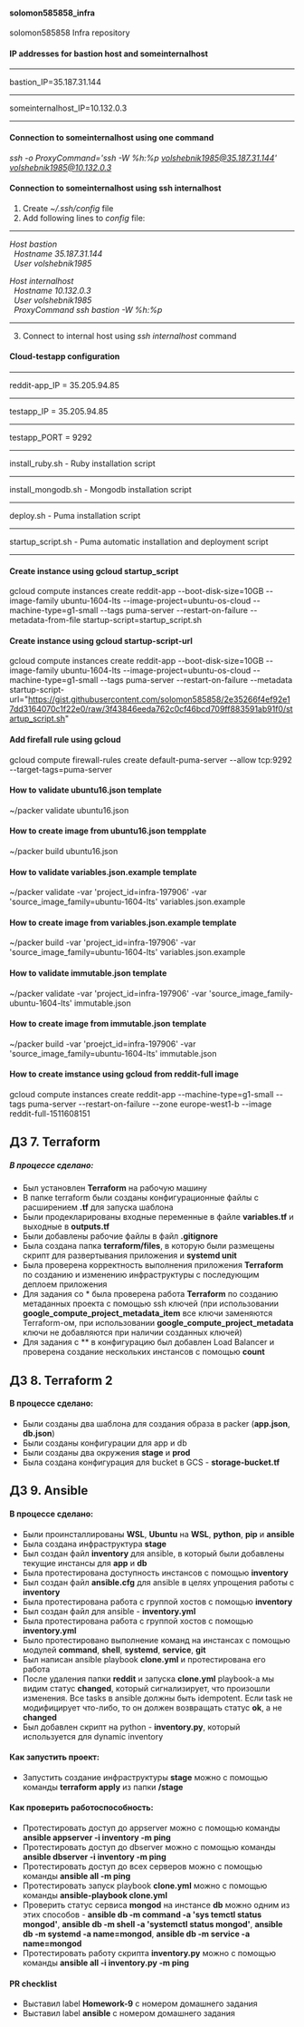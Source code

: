 #### solomon585858_infra
solomon585858 Infra repository

#### IP addresses for bastion host and someinternalhost
***
bastion_IP=35.187.31.144
***
someinternalhost_IP=10.132.0.3
***
#### Connection to someinternalhost using one command
*ssh -o ProxyCommand='ssh -W %h:%p volshebnik1985@35.187.31.144' volshebnik1985@10.132.0.3*

#### Connection to someinternalhost using ssh internalhost
1. Create *~/.ssh/config* file <br />
2. Add following lines to *config* file:
***
*Host bastion <br />
&nbsp;&nbsp;Hostname 35.187.31.144 <br />
&nbsp;&nbsp;User volshebnik1985* <br />

*Host internalhost <br />
&nbsp;&nbsp;Hostname 10.132.0.3 <br />
&nbsp;&nbsp;User volshebnik1985 <br />
&nbsp;&nbsp;ProxyCommand ssh bastion -W %h:%p* <br />
***
3. Connect to internal host using *ssh internalhost* command <br />

#### Cloud-testapp configuration
***
reddit-app_IP = 35.205.94.85
***
testapp_IP = 35.205.94.85
***
testapp_PORT = 9292
***
install_ruby.sh - Ruby installation script
***
install_mongodb.sh - Mongodb installation script
***
deploy.sh - Puma installation script
***
startup_script.sh - Puma automatic installation and deployment script
***
#### Create instance using gcloud startup_script
gcloud compute instances create reddit-app --boot-disk-size=10GB --image-family ubuntu-1604-lts --image-project=ubuntu-os-cloud --machine-type=g1-small --tags puma-server --restart-on-failure --metadata-from-file startup-script=startup_script.sh

#### Create instance using gcloud startup-script-url
gcloud compute instances create reddit-app --boot-disk-size=10GB --image-family ubuntu-1604-lts --image-project=ubuntu-os-cloud --machine-type=g1-small --tags puma-server --restart-on-failure --metadata startup-script-url="https://gist.githubusercontent.com/solomon585858/2e35266f4ef92e17dd3164070c1f22e0/raw/3f43846eeda762c0cf46bcd709ff883591ab91f0/startup_script.sh"


#### Add firefall rule using gcloud
gcloud compute firewall-rules create default-puma-server --allow tcp:9292 --target-tags=puma-server

#### How to validate ubuntu16.json template
~/packer validate ubuntu16.json

#### How to create image from ubuntu16.json tempplate
~/packer build ubuntu16.json

#### How to validate variables.json.example template
~/packer validate -var 'project_id=infra-197906' -var 'source_image_family=ubuntu-1604-lts' variables.json.example

#### How to create image from variables.json.example template
~/packer build -var 'project_id=infra-197906' -var 'source_image_family=ubuntu-1604-lts' variables.json.example

#### How to validate immutable.json template
~/packer validate -var 'project_id=infra-197906' -var 'source_image_family-ubuntu-1604-lts' immutable.json

#### How to create image from immutable.json template
~/packer build -var 'proejct_id=infra-197906' -var 'source_image_family=ubuntu-1604-lts' immutable.json

#### How to create imstance using gcloud from reddit-full image
gcloud compute instances create reddit-app --machine-type=g1-small --tags puma-server --restart-on-failure --zone europe-west1-b --image reddit-full-1511608151

## ДЗ 7. Terraform
##### В процессе сделано:
 - Был установлен **Terraform** на рабочую машину
 - В папке terraform были созданы конфигурационные файлы с расширением **.tf** для запуска шаблона
 - Были продекларированы входные переменные в файле **variables.tf** и выходные в **outputs.tf**
 - Были добавлены рабочие файлы в файл **.gitignore**
 - Была создана папка **terraform/files**, в которую были размещены скрипт для развертывания  приложения и **systemd unit**
 - Была проверена корректность выполнения приложения **Terraform** по созданию и изменению инфраструктуры с последующим деплоем приложения
 - Для задания со * была проверена работа **Terraform** по созданию метаданных проекта с помощью ssh ключей (при использовании **google_compute_project_metadata_item** все ключи заменяются Terraform-ом, при использовании **google_compute_project_metadata** ключи не добавляются при наличии созданных ключей)
 - Для задания с ** в конфигурацию был добавлен Load Balancer и проверена создание нескольких инстансов с помощью **count**

## ДЗ 8. Terraform 2
#### В процессе сделано:
 - Были созданы два шаблона для создания образа в packer (**app.json**, **db.json**)
 - Были созданы конфигурации для app и db
 - Были созданы два окружения **stage** и **prod**
 - Была создана конфигурация для bucket в GCS - **storage-bucket.tf**

## ДЗ 9. Ansible
#### В процессе сделано:
 - Были проинсталлированы **WSL**, **Ubuntu** на **WSL**, **python**, **pip** и **ansible**
 - Была создана инфраструктура **stage**
 - Был создан файл **inventory** для ansible, в который были добавлены текущие инстансы для **app** и **db**
 - Была протестирована доступность инстансов с помощью **inventory** 
 - Был создан файл **ansible.cfg** для ansible в целях упрощения работы с **inventory**
 - Была протестирована работа с группой хостов с помощью **inventory**
 - Был создан файл для ansible - **inventory.yml**
 - Была протестирована работа с группой хостов с помощью **inventory.yml**
 - Было протестировано выполнение команд на инстансах с помощью модулей **command**, **shell**, **systemd**, **service**, **git**
 - Был написан ansible playbook **clone.yml** и протестирована его работа
 - После удаления папки **reddit** и запуска **clone.yml** playbook-а мы видим статус **changed**, который сигнализирует, что произошли изменения. Все tasks в ansible должны быть idempotent. Если task не модифицирует что-либо, то он должен возвращать статус **ok**, а не **changed**
 - Был добавлен скрипт на python - **inventory.py**, который используется для dynamic inventory


#### Как запустить проект:
 - Запустить создание инфраструктуры **stage** можно с помощью команды **terraform apply** из папки **/stage**

#### Как проверить работоспособность: 
 - Протестировать доступ до appserver можно с помощью команды **ansible appserver -i inventory -m ping**
 - Протестировать доступ до dbserver можно с помощью команды **ansible dbserver -i inventory -m ping**
 - Протестировать доступ до всех серверов можно с помощью команды **ansible all -m ping**
 - Протестировать запуск playbook **clone.yml** можно с помощью команды **ansible-playbook clone.yml**
 - Проверить статус сервиса **mongod** на инстансе **db** можно одним из этих способов - **ansible db -m command -a 'sys
temctl status mongod'**, **ansible db -m shell -a 'systemctl status mongod'**, **ansible db -m systemd -a name=mongod**,
 **ansible db -m service -a name=mongod**
 - Протестировать работу скрипта **inventory.py** можно с помощью команды **ansible all -i inventory.py -m ping**

#### PR checklist
 - Выставил label **Homework-9** с номером домашнего задания
 - Выставил label **ansible** с номером домашнего задания
